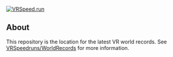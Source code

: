 [![VRSpeed.run](https://vrspeed.run/vrsrassets/images/header.png)](https://vrspeed.run)

## About

This repository is the location for the latest VR world records. See [VRSpeedruns/WorldRecords](https://github.com/VRSpeedruns/WorldRecords) for more information.
